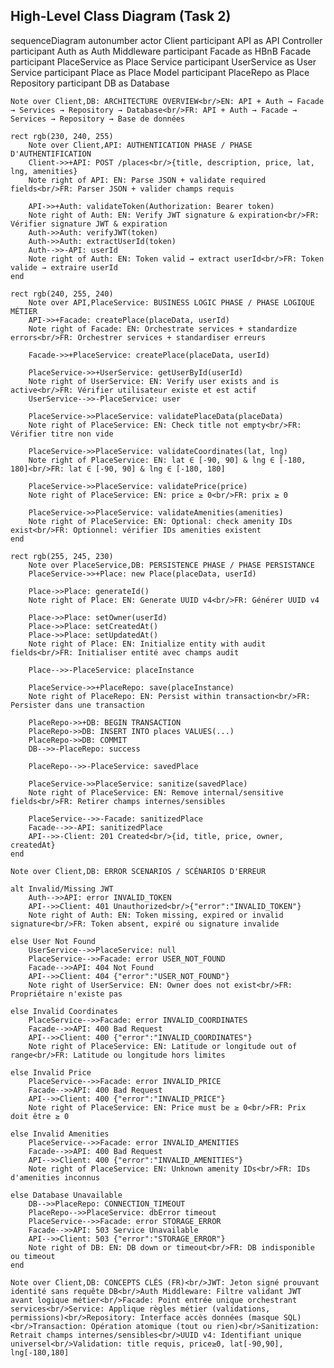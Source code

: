 ## High-Level Class Diagram (Task 2)

sequenceDiagram
    autonumber
    actor Client
    participant API as API Controller
    participant Auth as Auth Middleware
    participant Facade as HBnB Facade
    participant PlaceService as Place Service
    participant UserService as User Service
    participant Place as Place Model
    participant PlaceRepo as Place Repository
    participant DB as Database

    Note over Client,DB: ARCHITECTURE OVERVIEW<br/>EN: API + Auth → Facade → Services → Repository → Database<br/>FR: API + Auth → Facade → Services → Repository → Base de données

    rect rgb(230, 240, 255)
        Note over Client,API: AUTHENTICATION PHASE / PHASE D'AUTHENTIFICATION
        Client->>+API: POST /places<br/>{title, description, price, lat, lng, amenities}
        Note right of API: EN: Parse JSON + validate required fields<br/>FR: Parser JSON + valider champs requis
        
        API->>+Auth: validateToken(Authorization: Bearer token)
        Note right of Auth: EN: Verify JWT signature & expiration<br/>FR: Vérifier signature JWT & expiration
        Auth->>Auth: verifyJWT(token)
        Auth->>Auth: extractUserId(token)
        Auth-->>-API: userId
        Note right of Auth: EN: Token valid → extract userId<br/>FR: Token valide → extraire userId
    end

    rect rgb(240, 255, 240)
        Note over API,PlaceService: BUSINESS LOGIC PHASE / PHASE LOGIQUE MÉTIER
        API->>+Facade: createPlace(placeData, userId)
        Note right of Facade: EN: Orchestrate services + standardize errors<br/>FR: Orchestrer services + standardiser erreurs
        
        Facade->>+PlaceService: createPlace(placeData, userId)
        
        PlaceService->>+UserService: getUserById(userId)
        Note right of UserService: EN: Verify user exists and is active<br/>FR: Vérifier utilisateur existe et est actif
        UserService-->>-PlaceService: user
        
        PlaceService->>PlaceService: validatePlaceData(placeData)
        Note right of PlaceService: EN: Check title not empty<br/>FR: Vérifier titre non vide
        
        PlaceService->>PlaceService: validateCoordinates(lat, lng)
        Note right of PlaceService: EN: lat ∈ [-90, 90] & lng ∈ [-180, 180]<br/>FR: lat ∈ [-90, 90] & lng ∈ [-180, 180]
        
        PlaceService->>PlaceService: validatePrice(price)
        Note right of PlaceService: EN: price ≥ 0<br/>FR: prix ≥ 0
        
        PlaceService->>PlaceService: validateAmenities(amenities)
        Note right of PlaceService: EN: Optional: check amenity IDs exist<br/>FR: Optionnel: vérifier IDs amenities existent
    end

    rect rgb(255, 245, 230)
        Note over PlaceService,DB: PERSISTENCE PHASE / PHASE PERSISTANCE
        PlaceService->>+Place: new Place(placeData, userId)
        
        Place->>Place: generateId()
        Note right of Place: EN: Generate UUID v4<br/>FR: Générer UUID v4
        
        Place->>Place: setOwner(userId)
        Place->>Place: setCreatedAt()
        Place->>Place: setUpdatedAt()
        Note right of Place: EN: Initialize entity with audit fields<br/>FR: Initialiser entité avec champs audit
        
        Place-->>-PlaceService: placeInstance
        
        PlaceService->>+PlaceRepo: save(placeInstance)
        Note right of PlaceRepo: EN: Persist within transaction<br/>FR: Persister dans une transaction
        
        PlaceRepo->>+DB: BEGIN TRANSACTION
        PlaceRepo->>DB: INSERT INTO places VALUES(...)
        PlaceRepo->>DB: COMMIT
        DB-->>-PlaceRepo: success
        
        PlaceRepo-->>-PlaceService: savedPlace
        
        PlaceService->>PlaceService: sanitize(savedPlace)
        Note right of PlaceService: EN: Remove internal/sensitive fields<br/>FR: Retirer champs internes/sensibles
        
        PlaceService-->>-Facade: sanitizedPlace
        Facade-->>-API: sanitizedPlace
        API-->>-Client: 201 Created<br/>{id, title, price, owner, createdAt}
    end

    Note over Client,DB: ERROR SCENARIOS / SCÉNARIOS D'ERREUR

    alt Invalid/Missing JWT
        Auth-->>API: error INVALID_TOKEN
        API-->>Client: 401 Unauthorized<br/>{"error":"INVALID_TOKEN"}
        Note right of Auth: EN: Token missing, expired or invalid signature<br/>FR: Token absent, expiré ou signature invalide
        
    else User Not Found
        UserService-->>PlaceService: null
        PlaceService-->>Facade: error USER_NOT_FOUND
        Facade-->>API: 404 Not Found
        API-->>Client: 404 {"error":"USER_NOT_FOUND"}
        Note right of UserService: EN: Owner does not exist<br/>FR: Propriétaire n'existe pas
        
    else Invalid Coordinates
        PlaceService-->>Facade: error INVALID_COORDINATES
        Facade-->>API: 400 Bad Request
        API-->>Client: 400 {"error":"INVALID_COORDINATES"}
        Note right of PlaceService: EN: Latitude or longitude out of range<br/>FR: Latitude ou longitude hors limites
        
    else Invalid Price
        PlaceService-->>Facade: error INVALID_PRICE
        Facade-->>API: 400 Bad Request
        API-->>Client: 400 {"error":"INVALID_PRICE"}
        Note right of PlaceService: EN: Price must be ≥ 0<br/>FR: Prix doit être ≥ 0
        
    else Invalid Amenities
        PlaceService-->>Facade: error INVALID_AMENITIES
        Facade-->>API: 400 Bad Request
        API-->>Client: 400 {"error":"INVALID_AMENITIES"}
        Note right of PlaceService: EN: Unknown amenity IDs<br/>FR: IDs d'amenities inconnus
        
    else Database Unavailable
        DB-->>PlaceRepo: CONNECTION_TIMEOUT
        PlaceRepo-->>PlaceService: dbError timeout
        PlaceService-->>Facade: error STORAGE_ERROR
        Facade-->>API: 503 Service Unavailable
        API-->>Client: 503 {"error":"STORAGE_ERROR"}
        Note right of DB: EN: DB down or timeout<br/>FR: DB indisponible ou timeout
    end

    Note over Client,DB: CONCEPTS CLÉS (FR)<br/>JWT: Jeton signé prouvant identité sans requête DB<br/>Auth Middleware: Filtre validant JWT avant logique métier<br/>Facade: Point entrée unique orchestrant services<br/>Service: Applique règles métier (validations, permissions)<br/>Repository: Interface accès données (masque SQL)<br/>Transaction: Opération atomique (tout ou rien)<br/>Sanitization: Retrait champs internes/sensibles<br/>UUID v4: Identifiant unique universel<br/>Validation: title requis, price≥0, lat[-90,90], lng[-180,180]
